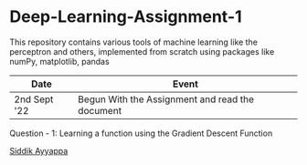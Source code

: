 # Deep-Learning-Assignment-1
This repository contains various tools of machine learning like the perceptron and others, implemented from scratch using packages like numPy, matplotlib, pandas

Date | Event
--- | ---
2nd Sept '22 | Begun With the Assignment and read the document


Question - 1: 
Learning a function using the Gradient Descent Function

[Siddik Ayyappa](https://www.sites.google.com/view/siddikayyappa)